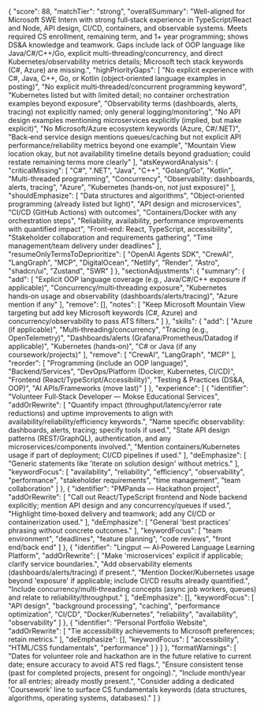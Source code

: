{
"score": 88,
"matchTier": "strong",
"overallSummary": "Well-aligned for Microsoft SWE Intern with strong full‑stack experience in TypeScript/React and Node, API design, CI/CD, containers, and observable systems. Meets required CS enrollment, remaining term, and 1+ year programming; shows DS&A knowledge and teamwork. Gaps include lack of OOP language like Java/C#/C++/Go, explicit multi-threading/concurrency, and direct Kubernetes/observability metrics details; Microsoft tech stack keywords (C#, Azure) are missing.",
"highPriorityGaps": [
"No explicit experience with C#, Java, C++, Go, or Kotlin (object‑oriented language examples in posting)",
"No explicit multi‑threaded/concurrent programming keyword",
"Kubernetes listed but with limited detail; no container orchestration examples beyond exposure",
"Observability terms (dashboards, alerts, tracing) not explicitly named; only general logging/monitoring",
"No API design examples mentioning microservices explicitly (implied, but make explicit)",
"No Microsoft/Azure ecosystem keywords (Azure, C#/.NET)",
"Back‑end service design mentions queues/caching but not explicit API performance/reliability metrics beyond one example",
"Mountain View location okay, but not availability timeline details beyond graduation; could restate remaining terms more clearly"
],
"atsKeywordAnalysis": {
"criticalMissing": [
"C#",
".NET",
"Java",
"C++",
"Golang/Go",
"Kotlin",
"Multi-threaded programming",
"Concurrency",
"Observability: dashboards, alerts, tracing",
"Azure",
"Kubernetes (hands‑on, not just exposure)"
],
"shouldEmphasize": [
"Data structures and algorithms",
"Object‑oriented programming (already listed but light)",
"API design and microservices",
"CI/CD (GitHub Actions) with outcomes",
"Containers/Docker with any orchestration steps",
"Reliability, availability, performance improvements with quantified impact",
"Front‑end: React, TypeScript, accessibility",
"Stakeholder collaboration and requirements gathering",
"Time management/team delivery under deadlines"
],
"resumeOnlyTermsToDeprioritize": [
"OpenAI Agents SDK",
"CrewAI",
"LangGraph",
"MCP",
"DigitalOcean",
"Netlify",
"Render",
"Astro",
"shadcn/ui",
"Zustand",
"SWR"
]
},
"sectionAdjustments": {
"summary": {
"add": [
"Explicit OOP language coverage (e.g., Java/C#/C++ exposure if applicable)",
"Concurrency/multi‑threading exposure",
"Kubernetes hands‑on usage and observability (dashboards/alerts/tracing)",
"Azure mention if any"
],
"remove": [],
"notes": [
"Keep Microsoft Mountain View targeting but add key Microsoft keywords (C#, Azure) and concurrency/observability to pass ATS filters."
]
},
"skills": {
"add": [
"Azure (if applicable)",
"Multi‑threading/concurrency",
"Tracing (e.g., OpenTelemetry)",
"Dashboards/alerts (Grafana/Prometheus/Datadog if applicable)",
"Kubernetes (hands‑on)",
"C# or Java (if any coursework/projects)"
],
"remove": [
"CrewAI",
"LangGraph",
"MCP"
],
"reorder": [
"Programming (include an OOP language)",
"Backend/Services",
"DevOps/Platform (Docker, Kubernetes, CI/CD)",
"Frontend (React/TypeScript/Accessibility)",
"Testing & Practices (DS&A, OOP)",
"AI APIs/Frameworks (move last)"
]
},
"experience": [
{
"identifier": "Volunteer Full‑Stack Developer — Mokse Educational Services",
"addOrRewrite": [
"Quantify impact (throughput/latency/error rate reductions) and uptime improvements to align with availability/reliability/efficiency keywords.",
"Name specific observability: dashboards, alerts, tracing; specify tools if used.",
"State API design patterns (REST/GraphQL), authentication, and any microservices/components involved.",
"Mention containers/Kubernetes usage if part of deployment; CI/CD pipelines if used."
],
"deEmphasize": [
"Generic statements like 'iterate on solution design' without metrics."
],
"keywordFocus": [
"availability",
"reliability",
"efficiency",
"observability",
"performance",
"stakeholder requirements",
"time management",
"team collaboration"
]
},
{
"identifier": "PMPanda — Hackathon project",
"addOrRewrite": [
"Call out React/TypeScript frontend and Node backend explicitly; mention API design and any concurrency/queues if used.",
"Highlight time‑boxed delivery and teamwork; add any CI/CD or containerization used."
],
"deEmphasize": [
"General 'best practices' phrasing without concrete outcomes."
],
"keywordFocus": [
"team environment",
"deadlines",
"feature planning",
"code reviews",
"front end/back end"
]
},
{
"identifier": "Lingput — AI‑Powered Language Learning Platform",
"addOrRewrite": [
"Make 'microservices' explicit if applicable; clarify service boundaries.",
"Add observability elements (dashboards/alerts/tracing) if present.",
"Mention Docker/Kubernetes usage beyond 'exposure' if applicable; include CI/CD results already quantified.",
"Include concurrency/multi‑threading concepts (async job workers, queues) and relate to reliability/throughput."
],
"deEmphasize": [],
"keywordFocus": [
"API design",
"background processing",
"caching",
"performance optimization",
"CI/CD",
"Docker/Kubernetes",
"reliability",
"availability",
"observability"
]
},
{
"identifier": "Personal Portfolio Website",
"addOrRewrite": [
"Tie accessibility achievements to Microsoft preferences; retain metrics."
],
"deEmphasize": [],
"keywordFocus": [
"accessibility",
"HTML/CSS fundamentals",
"performance"
]
}
]
},
"formatWarnings": [
"Dates for volunteer role and hackathon are in the future relative to current date; ensure accuracy to avoid ATS red flags.",
"Ensure consistent tense (past for completed projects, present for ongoing).",
"Include month/year for all entries; already mostly present.",
"Consider adding a dedicated 'Coursework' line to surface CS fundamentals keywords (data structures, algorithms, operating systems, databases)."
]
}
